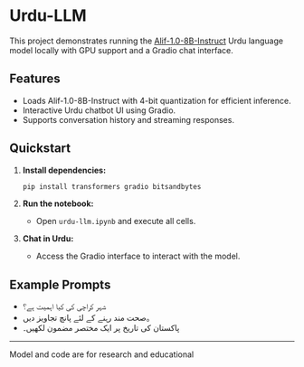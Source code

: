 # Urdu-LLM

This project demonstrates running the [Alif-1.0-8B-Instruct](https://huggingface.co/large-traversaal/Alif-1.0-8B-Instruct) Urdu language model locally with GPU support and a Gradio chat interface.

## Features

- Loads Alif-1.0-8B-Instruct with 4-bit quantization for efficient inference.
- Interactive Urdu chatbot UI using Gradio.
- Supports conversation history and streaming responses.

## Quickstart

1. **Install dependencies:**
    ```sh
    pip install transformers gradio bitsandbytes
    ```

2. **Run the notebook:**
    - Open `urdu-llm.ipynb` and execute all cells.

3. **Chat in Urdu:**
    - Access the Gradio interface to interact with the model.

## Example Prompts

- شہر کراچی کی کیا اہمیت ہے؟
- صحت مند رہنے کے لئے پانچ تجاویز دیں。
- پاکستان کی تاریخ پر ایک مختصر مضمون لکھیں۔

---
Model and code are for research and educational
